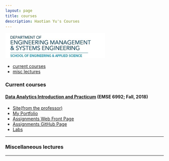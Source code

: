 ```yaml
---
layout: page
title: courses
description: Haotian Yu's Courses
---
```


 <img src="EEE.jpg" alt="EEE" title="EEE"/>


<div class="navbar">
    <div class="navbar-inner">
        <ul class="nav">
            <li><a href="#current">current courses</a></li>
            <li><a href="#misc">misc lectures</a></li>
        </ul>
    </div>
</div>


### <a name="current"></a>Current courses

#### [Data Analytics Introduction and Practicum](http://HaotianYu123.github.io) (EMSE 6992; Fall, 2018)

- [Site(from the professor)](https://bsharvey.github.io/)
- [My Portfolio](https://haotianyu123.github.io/)
- [Assignments Web Front Page](https://haotianyu123.github.io/pages/assignments.html)
- [Assignments GitHub Page](https://github.com/HaotianYu123/HaotianYu123.github.io/tree/master/Assignments)
- [Labs](https://github.com/bsharvey/EMSEDataAnalytics/tree/master/EMSE6992_Labs)

---


### <a name="misc"></a>Miscellaneous lectures


---


